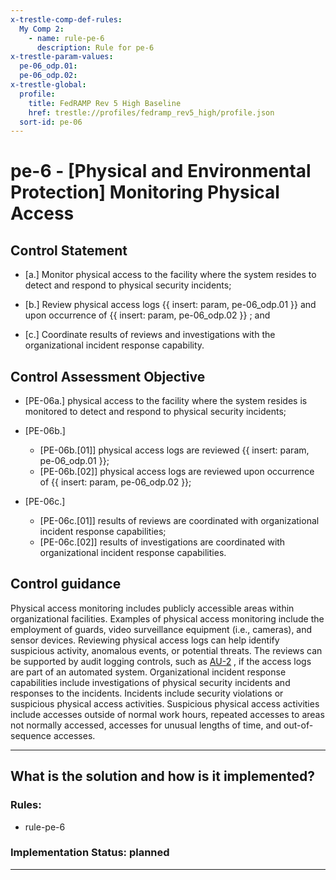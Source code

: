 ```yaml
---
x-trestle-comp-def-rules:
  My Comp 2:
    - name: rule-pe-6
      description: Rule for pe-6
x-trestle-param-values:
  pe-06_odp.01:
  pe-06_odp.02:
x-trestle-global:
  profile:
    title: FedRAMP Rev 5 High Baseline
    href: trestle://profiles/fedramp_rev5_high/profile.json
  sort-id: pe-06
---
```


# pe-6 - \[Physical and Environmental Protection\] Monitoring Physical Access

## Control Statement

- \[a.\] Monitor physical access to the facility where the system resides to detect and respond to physical security incidents;

- \[b.\] Review physical access logs {{ insert: param, pe-06_odp.01 }} and upon occurrence of {{ insert: param, pe-06_odp.02 }} ; and

- \[c.\] Coordinate results of reviews and investigations with the organizational incident response capability.

## Control Assessment Objective

- \[PE-06a.\] physical access to the facility where the system resides is monitored to detect and respond to physical security incidents;

- \[PE-06b.\]

  - \[PE-06b.[01]\] physical access logs are reviewed {{ insert: param, pe-06_odp.01 }};
  - \[PE-06b.[02]\] physical access logs are reviewed upon occurrence of {{ insert: param, pe-06_odp.02 }};

- \[PE-06c.\]

  - \[PE-06c.[01]\] results of reviews are coordinated with organizational incident response capabilities;
  - \[PE-06c.[02]\] results of investigations are coordinated with organizational incident response capabilities.

## Control guidance

Physical access monitoring includes publicly accessible areas within organizational facilities. Examples of physical access monitoring include the employment of guards, video surveillance equipment (i.e., cameras), and sensor devices. Reviewing physical access logs can help identify suspicious activity, anomalous events, or potential threats. The reviews can be supported by audit logging controls, such as [AU-2](#au-2) , if the access logs are part of an automated system. Organizational incident response capabilities include investigations of physical security incidents and responses to the incidents. Incidents include security violations or suspicious physical access activities. Suspicious physical access activities include accesses outside of normal work hours, repeated accesses to areas not normally accessed, accesses for unusual lengths of time, and out-of-sequence accesses.

______________________________________________________________________

## What is the solution and how is it implemented?

<!-- For implementation status enter one of: implemented, partial, planned, alternative, not-applicable -->

<!-- Note that the list of rules under ### Rules: is read-only and changes will not be captured after assembly to JSON -->

<!-- Add control implementation description here for control: pe-6 -->

### Rules:

  - rule-pe-6

### Implementation Status: planned

______________________________________________________________________
